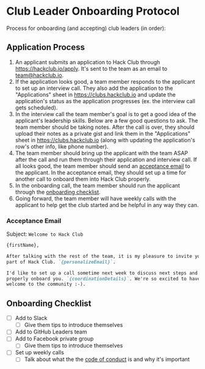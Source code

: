 # Club Leader Onboarding Protocol

Process for onboarding (and accepting) club leaders (in order):

## Application Process

1. An applicant submits an application to Hack Club through
   https://hackclub.io/apply. It's sent to the team as an email to
   team@hackclub.io.
2. If the application looks good, a team member responds to the applicant to set
   up an interview call. They also add the application to the "Applications"
   sheet in https://clubs.hackclub.io and update the application's status as the
   application progresses (ex. the interview call gets scheduled).
3. In the interview call the team member's goal is to get a good idea of the
   applicant's leadership skills. Below are a few good questions to ask. The
   team member should be taking notes. After the call is over, they should
   upload their notes as a private gist and link them in the "Applications"
   sheet in https://clubs.hackclub.io (along with updating the application's
   row's other info, like phone number).
4. The team member should bring up the applicant with the team ASAP after the
   call and run them through their application and interview call. If all looks
   good, the team member should send an [acceptance email](#acceptance-email) to
   the applicant. In the acceptance email, they should set up a time for another
   call to onboard them into Hack Club properly.
5. In the onboarding call, the team member should run the applicant through the
   [onboarding checklist](#onboarding-checklist).
6. Going forward, the team member will have weekly calls with the applicant to
   help get the club started and be helpful in any way they can.

### Acceptance Email

Subject: `Welcome to Hack Club`

```md
{firstName},

After talking with the rest of the team, it is my pleasure to invite you to be a
part of Hack Club. `{personalizeEmail}`.

I'd like to set up a call sometime next week to discuss next steps and to
properly onboard you. `{coordinationDetails}`. We're so excited to have you. And
welcome to the community :-).
```

## Onboarding Checklist

- [ ] Add to Slack
  - [ ] Give them tips to introduce themselves
- [ ] Add to GitHub Leaders team
- [ ] Add to Facebook private group
  - [ ] Give them tips to introduce themselves
- [ ] Set up weekly calls
  - [ ] Talk about what the the [code of conduct][code-of-conduct] is and why
        it's important

[code-of-conduct]: https://github.com/hackclub/hackclub/blob/master/CONDUCT.md
